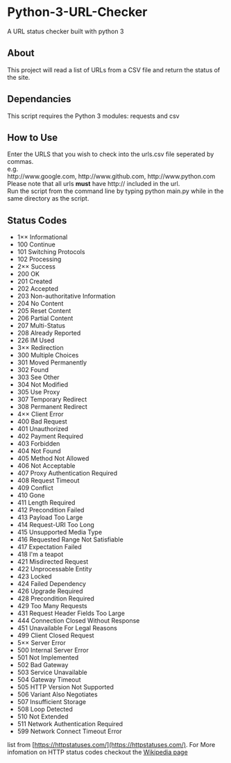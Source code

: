 # Python-3-URL-Checker
A URL status checker built with python 3

<h2>About</h2>
This project will read a list of URLs from a CSV file and return the status of the site.

<h2>Dependancies</h2>
This script requires the Python 3 modules: requests and csv

<h2>How to Use</h2>
Enter the URLS that you wish to check into the urls.csv file seperated by commas.<br>
e.g.<br>
http://www.google.com, http://www.github.com, http://www.python.com
<br>
Please note that all urls <strong>must</strong> have http:// included in the url.
<br>
Run the script from the command line by typing python main.py while in the same directory as the script.

<h2> Status Codes </h2>
<ul>
<li>1×× Informational</li>
<li>100 Continue</li>
<li>101 Switching Protocols</li>
<li>102 Processing</li>
<li>2×× Success</li>
<li>200 OK</li>
<li>201 Created</li>
<li>202 Accepted</li>
<li>203 Non-authoritative Information</li>
<li>204 No Content</li>
<li>205 Reset Content</li>
<li>206 Partial Content</li>
<li>207 Multi-Status</li>
<li>208 Already Reported</li>
<li>226 IM Used</li>
<li>3×× Redirection</li>
<li>300 Multiple Choices</li>
<li>301 Moved Permanently</li>
<li>302 Found</li>
<li>303 See Other</li>
<li>304 Not Modified</li>
<li>305 Use Proxy</li>
<li>307 Temporary Redirect</li>
<li>308 Permanent Redirect</li>
<li>4×× Client Error</li>
<li>400 Bad Request</li>
<li>401 Unauthorized</li>
<li>402 Payment Required</li>
<li>403 Forbidden</li>
<li>404 Not Found</li>
<li>405 Method Not Allowed</li>
<li>406 Not Acceptable</li>
<li>407 Proxy Authentication Required</li>
<li>408 Request Timeout</li>
<li>409 Conflict</li>
<li>410 Gone</li>
<li>411 Length Required</li>
<li>412 Precondition Failed</li>
<li>413 Payload Too Large</li>
<li>414 Request-URI Too Long</li>
<li>415 Unsupported Media Type</li>
<li>416 Requested Range Not Satisfiable</li>
<li>417 Expectation Failed</li>
<li>418 I'm a teapot</li>
<li>421 Misdirected Request</li>
<li>422 Unprocessable Entity</li>
<li>423 Locked</li>
<li>424 Failed Dependency</li>
<li>426 Upgrade Required</li>
<li>428 Precondition Required</li>
<li>429 Too Many Requests</li>
<li>431 Request Header Fields Too Large</li>
<li>444 Connection Closed Without Response</li>
<li>451 Unavailable For Legal Reasons</li>
<li>499 Client Closed Request</li>
<li>5×× Server Error</li>
<li>500 Internal Server Error</li>
<li>501 Not Implemented</li>
<li>502 Bad Gateway</li>
<li>503 Service Unavailable</li>
<li>504 Gateway Timeout</li>
<li>505 HTTP Version Not Supported</li>
<li>506 Variant Also Negotiates</li>
<li>507 Insufficient Storage</li>
<li>508 Loop Detected</li>
<li>510 Not Extended</li>
<li>511 Network Authentication Required</li>
<li>599 Network Connect Timeout Error</li>
</ul>

list from [https://httpstatuses.com/](https://httpstatuses.com/). For More infomation on HTTP status codes checkout the [Wikipedia page](https://en.wikipedia.org/wiki/List_of_HTTP_status_codes)
